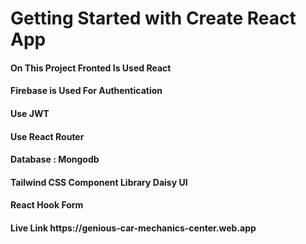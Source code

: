 # Getting Started with Create React App

<h4>On This Project Fronted Is Used React</h4>
<h4>Firebase is Used For Authentication</h4>
<h4>Use JWT</h4>
<h4>Use React Router</h4>
<h4>Database : Mongodb</h4>
<h4>Tailwind CSS Component Library Daisy UI</h4>
<h4>React Hook Form</h4>
<h4>Live Link https://genious-car-mechanics-center.web.app  </h4>
